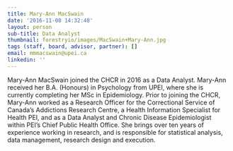 ```yaml
---
title: Mary-Ann MacSwain
date: '2016-11-08 14:32:48'
layout: person
sub-title: Data Analyst
thumbnail: forestryio/images/MacSwain+Mary-Ann.jpg
tags (staff, board, advisor, partner): []
email: mmmacswain@upei.ca
linkedin: ''
---
```

Mary-Ann MacSwain joined the CHCR in 2016 as a Data Analyst. Mary-Ann received her B.A. (Honours) in Psychology from UPEI, where she is currently completing her MSc in Epidemiology. Prior to joining the CHCR, Mary-Ann worked as a Research Officer for the Correctional Service of Canada’s Addictions Research Centre, a Health Information Specialist for Health PEI, and as a Data Analyst and Chronic Disease Epidemiologist within PEI’s Chief Public Health Office. She brings over ten years of experience working in research, and is responsible for statistical analysis, data management, research design and execution.
